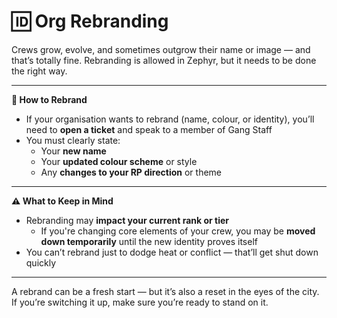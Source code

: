 # 🆔 Org Rebranding

Crews grow, evolve, and sometimes outgrow their name or image — and that’s totally fine. Rebranding is allowed in Zephyr, but it needs to be done the right way.

***

**📝 How to Rebrand**

* If your organisation wants to rebrand (name, colour, or identity), you’ll need to **open a ticket** and speak to a member of Gang Staff
* You must clearly state:
  * Your **new name**
  * Your **updated colour scheme** or style
  * Any **changes to your RP direction** or theme

***

**⚠️ What to Keep in Mind**

* Rebranding may **impact your current rank or tier**
  * If you're changing core elements of your crew, you may be **moved down temporarily** until the new identity proves itself
* You can’t rebrand just to dodge heat or conflict — that’ll get shut down quickly

***

A rebrand can be a fresh start — but it’s also a reset in the eyes of the city. If you’re switching it up, make sure you’re ready to stand on it.
